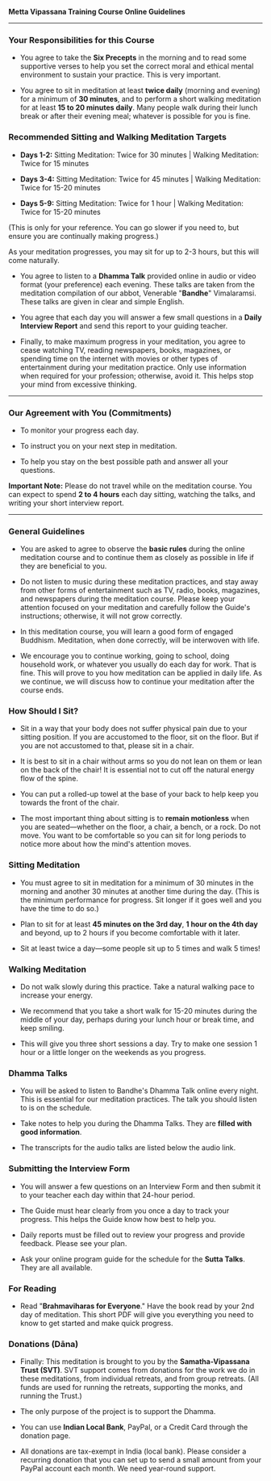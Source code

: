 
**Metta Vipassana Training Course Online Guidelines**

---

### Your Responsibilities for this Course

* You agree to take the **Six Precepts** in the morning and to read some supportive verses to help you set the correct moral and ethical mental environment to sustain your practice. This is very important.

* You agree to sit in meditation at least **twice daily** (morning and evening) for a minimum of **30 minutes**, and to perform a short walking meditation for at least **15 to 20 minutes daily**. Many people walk during their lunch break or after their evening meal; whatever is possible for you is fine.

### Recommended Sitting and Walking Meditation Targets

* **Days 1-2:** Sitting Meditation: Twice for 30 minutes | Walking Meditation: Twice for 15 minutes

* **Days 3-4:** Sitting Meditation: Twice for 45 minutes | Walking Meditation: Twice for 15-20 minutes

* **Days 5-9:** Sitting Meditation: Twice for 1 hour | Walking Meditation: Twice for 15-20 minutes

(This is only for your reference. You can go slower if you need to, but ensure you are continually making progress.)

As your meditation progresses, you may sit for up to 2-3 hours, but this will come naturally.

* You agree to listen to a **Dhamma Talk** provided online in audio or video format (your preference) each evening. These talks are taken from the meditation compilation of our abbot, Venerable "**Bandhe**" Vimalaramsi. These talks are given in clear and simple English.

* You agree that each day you will answer a few small questions in a **Daily Interview Report** and send this report to your guiding teacher.

* Finally, to make maximum progress in your meditation, you agree to cease watching TV, reading newspapers, books, magazines, or spending time on the internet with movies or other types of entertainment during your meditation practice. Only use information when required for your profession; otherwise, avoid it. This helps stop your mind from excessive thinking.

---

### Our Agreement with You (Commitments)

* To monitor your progress each day.

* To instruct you on your next step in meditation.

* To help you stay on the best possible path and answer all your questions.

**Important Note:** Please do not travel while on the meditation course. You can expect to spend **2 to 4 hours** each day sitting, watching the talks, and writing your short interview report.

---

### General Guidelines

* You are asked to agree to observe the **basic rules** during the online meditation course and to continue them as closely as possible in life if they are beneficial to you.

* Do not listen to music during these meditation practices, and stay away from other forms of entertainment such as TV, radio, books, magazines, and newspapers during the meditation course. Please keep your attention focused on your meditation and carefully follow the Guide's instructions; otherwise, it will not grow correctly.

* In this meditation course, you will learn a good form of engaged Buddhism. Meditation, when done correctly, will be interwoven with life.

* We encourage you to continue working, going to school, doing household work, or whatever you usually do each day for work. That is fine. This will prove to you how meditation can be applied in daily life. As we continue, we will discuss how to continue your meditation after the course ends.

### How Should I Sit?

* Sit in a way that your body does not suffer physical pain due to your sitting position. If you are accustomed to the floor, sit on the floor. But if you are not accustomed to that, please sit in a chair.

* It is best to sit in a chair without arms so you do not lean on them or lean on the back of the chair! It is essential not to cut off the natural energy flow of the spine.

* You can put a rolled-up towel at the base of your back to help keep you towards the front of the chair.

* The most important thing about sitting is to **remain motionless** when you are seated—whether on the floor, a chair, a bench, or a rock. Do not move. You want to be comfortable so you can sit for long periods to notice more about how the mind's attention moves.

### Sitting Meditation

* You must agree to sit in meditation for a minimum of 30 minutes in the morning and another 30 minutes at another time during the day. (This is the minimum performance for progress. Sit longer if it goes well and you have the time to do so.)

* Plan to sit for at least **45 minutes on the 3rd day**, **1 hour on the 4th day** and beyond, up to 2 hours if you become comfortable with it later.

* Sit at least twice a day—some people sit up to 5 times and walk 5 times!

### Walking Meditation

* Do not walk slowly during this practice. Take a natural walking pace to increase your energy.

* We recommend that you take a short walk for 15-20 minutes during the middle of your day, perhaps during your lunch hour or break time, and keep smiling.

* This will give you three short sessions a day. Try to make one session 1 hour or a little longer on the weekends as you progress.

### Dhamma Talks

* You will be asked to listen to Bandhe's Dhamma Talk online every night. This is essential for our meditation practices. The talk you should listen to is on the schedule.

* Take notes to help you during the Dhamma Talks. They are **filled with good information**.

* The transcripts for the audio talks are listed below the audio link.

### Submitting the Interview Form

* You will answer a few questions on an Interview Form and then submit it to your teacher each day within that 24-hour period.

* The Guide must hear clearly from you once a day to track your progress. This helps the Guide know how best to help you.

* Daily reports must be filled out to review your progress and provide feedback. Please see your plan.

* Ask your online program guide for the schedule for the **Sutta Talks**. They are all available.

### For Reading

* Read "**Brahmaviharas for Everyone**." Have the book read by your 2nd day of meditation. This short PDF will give you everything you need to know to get started and make quick progress.

### Donations (Dāna)

* Finally: This meditation is brought to you by the **Samatha-Vipassana Trust (SVT)**. SVT support comes from donations for the work we do in these meditations, from individual retreats, and from group retreats. (All funds are used for running the retreats, supporting the monks, and running the Trust.)

* The only purpose of the project is to support the Dhamma.

* You can use **Indian Local Bank**, PayPal, or a Credit Card through the donation page.

* All donations are tax-exempt in India (local bank). Please consider a recurring donation that you can set up to send a small amount from your PayPal account each month. We need year-round support.
